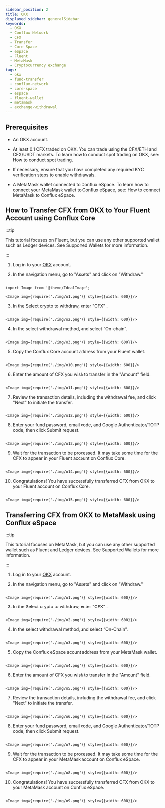 ```yaml
---
sidebar_position: 2
title: OKX
displayed_sidebar: generalSidebar
keywords:
  - OKX
  - Conflux Network
  - CFX
  - Transfer
  - Core Space
  - eSpace
  - Fluent
  - MetaMask
  - Cryptocurrency exchange
tags:
  - okx
  - fund-transfer
  - conflux-network
  - core-space
  - espace
  - fluent-wallet
  - metamask
  - exchange-withdrawal
---
```



## Prerequisites

- An OKX account.

- At least 0.1 CFX traded on OKX. You can trade using the CFX/ETH and CFX/USDT markets. To learn how to conduct spot trading on OKX, see: How to conduct spot trading.

- If necessary, ensure that you have completed any required KYC verification steps to enable withdrawals.

- A MetaMask wallet connected to Conflux eSpace. To learn how to connect your MetaMask wallet to Conflux eSpace, see: How to connect MetaMask to Conflux eSpace.

## How to Transfer CFX from OKX to Your Fluent Account using Conflux Core


:::tip

This tutorial focuses on Fluent, but you can use any other supported wallet such as Ledger devices. See Supported Wallets for more information.

:::


1. Log in to your [OKX](https://www.okx.com/) account.



2. In the navigation menu, go to "Assets" and click on "Withdraw."



```mdx-code-block

import Image from '@theme/IdealImage';

<Image img={require('./img/o1.png')} style={{width: 600}}/>

```


3. In the Select crypto to withdraw, enter "CFX" .


```mdx-code-block

<Image img={require('./img/o2.png')} style={{width: 600}}/>

```


4. In the select withdrawal method, and select “On-chain”.

```mdx-code-block

<Image img={require('./img/o3.png')} style={{width: 600}}/>

```


5. Copy the Conflux Core account address from your Fluent wallet.



```mdx-code-block

<Image img={require('./img/o10.png')} style={{width: 600}}/>

```


6. Enter the amount of CFX you wish to transfer in the "Amount" field.



```mdx-code-block

<Image img={require('./img/o11.png')} style={{width: 600}}/>

```



7. Review the transaction details, including the withdrawal fee, and click "Next" to initiate the transfer.


```mdx-code-block

<Image img={require('./img/o12.png')} style={{width: 600}}/>

```



8. Enter your fund password, email code, and Google Authenticator/TOTP code, then click Submit request.


```mdx-code-block

<Image img={require('./img/o13.png')} style={{width: 600}}/>

```


9. Wait for the transaction to be processed. It may take some time for the CFX to appear in your Fluent account on Conflux Core.



```mdx-code-block

<Image img={require('./img/o14.png')} style={{width: 600}}/>

```



10. Congratulations! You have successfully transferred CFX from OKX to your Fluent account on Conflux Core.


```mdx-code-block

<Image img={require('./img/o15.png')} style={{width: 600}}/>

```



## Transferring CFX from OKX to MetaMask using Conflux eSpace


:::tip

This tutorial focuses on MetaMask, but you can use any other supported wallet such as Fluent and Ledger devices. See Supported Wallets for more information.

:::


1.  Log in to your [OKX](https://www.okx.com/) account.

2.  In the navigation menu, go to "Assets" and click on "Withdraw."


```mdx-code-block

<Image img={require('./img/o1.png')} style={{width: 600}}/>

```



3.  In the Select crypto to withdraw, enter "CFX" .



```mdx-code-block

<Image img={require('./img/o2.png')} style={{width: 600}}/>

```



4.  In the select withdrawal method, and select “On-Chain”.


```mdx-code-block

<Image img={require('./img/o3.png')} style={{width: 600}}/>

```



5.  Copy the Conflux eSpace acount address from your MetaMask wallet.



```mdx-code-block

<Image img={require('./img/o4.png')} style={{width: 600}}/>

```


6.  Enter the amount of CFX you wish to transfer in the "Amount" field.



```mdx-code-block

<Image img={require('./img/o5.png')} style={{width: 600}}/>

```


7.  Review the transaction details, including the withdrawal fee, and click "Next" to initiate the transfer.



```mdx-code-block

<Image img={require('./img/o6.png')} style={{width: 600}}/>

```


8.  Enter your fund password, email code, and Google Authenticator/TOTP code, then click Submit request.



```mdx-code-block

<Image img={require('./img/o7.png')} style={{width: 600}}/>

```


9.  Wait for the transaction to be processed. It may take some time for the CFX to appear in your MetaMask account on Conflux eSpace.



```mdx-code-block

<Image img={require('./img/o8.png')} style={{width: 600}}/>

```


10.  Congratulations! You have successfully transferred CFX from OKX to your MetaMask account on Conflux eSpace.



```mdx-code-block

<Image img={require('./img/o9.png')} style={{width: 600}}/>

```

